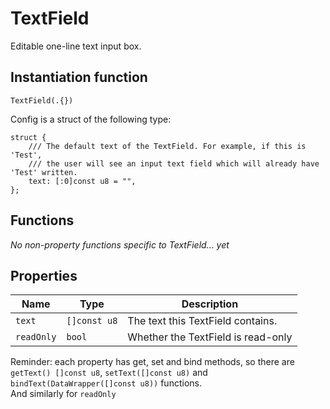 # TextField
Editable one-line text input box.

## Instantiation function
```zig
TextField(.{})
```
Config is a struct of the following type:
```zig
struct {
    /// The default text of the TextField. For example, if this is 'Test',
    /// the user will see an input text field which will already have 'Test' written.
    text: [:0]const u8 = "",
};
```

## Functions
*No non-property functions specific to TextField... yet*

## Properties
Name | Type | Description
---- | ----- | -----------
`text` | `[]const u8` | The text this TextField contains.
`readOnly` | `bool` | Whether the TextField is read-only

Reminder: each property has get, set and bind methods, so there are `getText() []const u8`, `setText([]const u8)` and
`bindText(DataWrapper([]const u8))` functions.  
And similarly for `readOnly`
